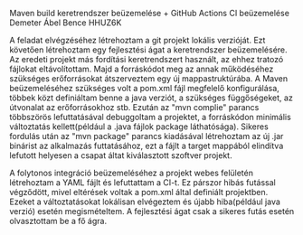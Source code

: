 Maven build keretrendszer beüzemelése + GitHub Actions CI beüzemelése
Demeter Ábel Bence HHUZ6K

A feladat elvégzéséhez létrehoztam a git projekt lokális verzióját. Ezt követően létrehoztam egy fejlesztési ágat a keretrendszer beüzemelésére.
Az eredeti projekt más fordítási keretrendszert használt, az ehhez tratozó fájlokat eltávolítottam. Majd a forráskódot meg az annak működéséhez szükséges erőforrásokat átszerveztem egy új mappastruktúrába. A Maven beüzemeléséhez szükséges volt a pom.xml fájl megfelelő konfigurálása, többek közt definiáltam benne a java verziót, a szükséges függőségeket, az útvonalat az erőforrásokhoz stb. Ezután az "mvn complie" parancs többszörös lefuttatásával debuggoltam a projektet, a forráskódon minimális változtatás kellett(például a .java fájlok package láthatósága). Sikeres fordulás után az "mvn package" parancs kiadásával létrehoztam az új .jar binárist az alkalmazás futtatásához, ezt a fájlt a target mappából elindítva lefutott helyesen a csapat áltat kiválasztott szoftver projekt. 

A folytonos integráció beüzemeléséhez a projekt webes felületén létrehoztam a YAML fájlt és lefuttattam a CI-t. Ez párszor hibás futással végződött, mivel eltérések voltak a pom.xml által definiált projektben. Ezeket a változtatásokat lokálisan elvégeztem és újabb hiba(például java verzió) esetén megismételtem. A fejlesztési ágat csak a sikeres futás esetén olvasztottam be a fő ágra.



